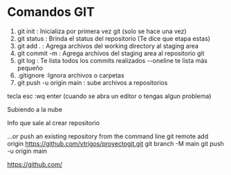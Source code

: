 # Comandos GIT
1. git init : Inicializa por primera vez git (solo se hace una vez)
2. git status : Brinda el status del repositorio (Te dice que etapa estas)
3. git add . : Agrega archivos del working directory al staging area
4. git commit -m : Agrega archivos del staging area al repositorio git
5. git log : Te lista todos los commits realizados    --oneline   te lista más pequeño
6. .gitignore  :Ignora archivos o carpetas
7. git push -u origin main : sube archivos a repositorios  



tecla esc :wq enter   (cuando se abra un editor o tengas algun problema)


Subiendo a la nube

Info que sale al crear repositorio

…or push an existing repository from the command line
git remote add origin https://github.com/vtrigos/proyectogit.git
git branch -M main
git push -u origin main



https://github.com/







